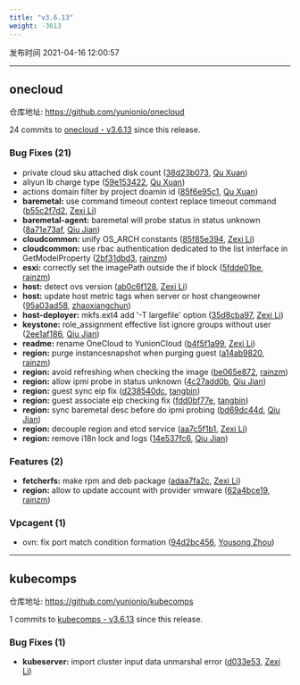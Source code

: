 ```yaml
---
title: "v3.6.13"
weight: -3613
---
```


发布时间 2021-04-16 12:00:57

---
## onecloud

仓库地址: https://github.com/yunionio/onecloud

24 commits to [onecloud - v3.6.13] since this release.

### Bug Fixes (21)
- private cloud sku attached disk count ([38d23b073](https://github.com/yunionio/onecloud/commit/38d23b07392f8d6478787a95679bec59250154c6), [Qu Xuan](mailto:quxuan@yunionyun.com))
- aliyun lb charge type ([59e153422](https://github.com/yunionio/onecloud/commit/59e15342228a0721e67e4ef4cfc117f4ec26925c), [Qu Xuan](mailto:quxuan@yunionyun.com))
- actions domain filter by project doamin id ([85f6e95c1](https://github.com/yunionio/onecloud/commit/85f6e95c18b9d1d66fc72c9b106f02819ccd12ec), [Qu Xuan](mailto:quxuan@yunionyun.com))
- **baremetal:** use command timeout context replace timeout command ([b55c2f7d2](https://github.com/yunionio/onecloud/commit/b55c2f7d21b9b27cee5299e262729e30ca012549), [Zexi Li](mailto:zexi.li@qq.com))
- **baremetal-agent:** baremetal will probe status in status unknown ([8a71e73af](https://github.com/yunionio/onecloud/commit/8a71e73afd5484c18ac0de4def2e0e22ad111433), [Qiu Jian](mailto:qiujian@yunionyun.com))
- **cloudcommon:** unify OS_ARCH constants ([85f85e394](https://github.com/yunionio/onecloud/commit/85f85e394d66250f4752961ac024c82167c75207), [Zexi Li](mailto:zexi.li@qq.com))
- **cloudcommon:** use rbac authentication dedicated to the list interface in GetModelProperty ([2bf31dbd3](https://github.com/yunionio/onecloud/commit/2bf31dbd3a326acae12ffba070fe40dd24171a1a), [rainzm](mailto:mjoycarry@gmail.com))
- **esxi:** correctly set the imagePath outside the if block ([5fdde01be](https://github.com/yunionio/onecloud/commit/5fdde01beabd50ca8512a143bf59e97687746cc5), [rainzm](mailto:mjoycarry@gmail.com))
- **host:** detect ovs version ([ab0c6f128](https://github.com/yunionio/onecloud/commit/ab0c6f128470d0f326f4e826dcf7f30b0f377137), [Zexi Li](mailto:zexi.li@qq.com))
- **host:** update host metric tags when server or host changeowner ([95a03ad58](https://github.com/yunionio/onecloud/commit/95a03ad58bdc056a1dd6ebdb725009f9e4a8e99a), [zhaoxiangchun](mailto:1422928955@qq.com))
- **host-deployer:** mkfs.ext4 add '-T largefile' option ([35d8cba97](https://github.com/yunionio/onecloud/commit/35d8cba97f5e7d94f24fdfe58ded6ecf0eb69f18), [Zexi Li](mailto:zexi.li@qq.com))
- **keystone:** role_assignment effective list ignore groups without user ([2ee1af186](https://github.com/yunionio/onecloud/commit/2ee1af186d10c139e34e88f527384af6a4f88ab5), [Qiu Jian](mailto:qiujian@yunionyun.com))
- **readme:** rename OneCloud to YunionCloud ([b4f5f1a99](https://github.com/yunionio/onecloud/commit/b4f5f1a9969c4f3f3142fb6080e81aa5efed4932), [Zexi Li](mailto:zexi.li@qq.com))
- **region:** purge instancesnapshot when purging guest ([a14ab9820](https://github.com/yunionio/onecloud/commit/a14ab9820da5a18fff0fefa060c80f28e66f7dc8), [rainzm](mailto:mjoycarry@gmail.com))
- **region:** avoid refreshing when checking the image ([be065e872](https://github.com/yunionio/onecloud/commit/be065e872d9ac22dba93ebea79ef15adb7d0ffca), [rainzm](mailto:mjoycarry@gmail.com))
- **region:** allow ipmi probe in status unknown ([4c27add0b](https://github.com/yunionio/onecloud/commit/4c27add0ba7b4f3a11779ff5f31753d19c0de6f6), [Qiu Jian](mailto:qiujian@yunionyun.com))
- **region:** guest sync eip fix ([d238540dc](https://github.com/yunionio/onecloud/commit/d238540dcb46da851e150f66bbfaad8813522cf6), [tangbin](mailto:tangbin@yunion.cn))
- **region:** guest associate eip checking fix ([fdd0bf77e](https://github.com/yunionio/onecloud/commit/fdd0bf77e642d4e5a441c2cc7b51eaca6ff7792b), [tangbin](mailto:tangbin@yunion.cn))
- **region:** sync baremetal desc before do ipmi probing ([bd69dc44d](https://github.com/yunionio/onecloud/commit/bd69dc44d7a08c237ff08d1ba6df1341d47a1fff), [Qiu Jian](mailto:qiujian@yunionyun.com))
- **region:** decouple region and etcd service ([aa7c5f1b1](https://github.com/yunionio/onecloud/commit/aa7c5f1b1ab9408482e631bf77a7b730226a815d), [Zexi Li](mailto:zexi.li@qq.com))
- **region:** remove i18n lock and logs ([14e537fc6](https://github.com/yunionio/onecloud/commit/14e537fc654a1dad92b8e3ed2f9ac7381defe7f9), [Qiu Jian](mailto:qiujian@yunionyun.com))

### Features (2)
- **fetcherfs:** make rpm and deb package ([adaa7fa2c](https://github.com/yunionio/onecloud/commit/adaa7fa2ce865fb8ca22bcf2b711c2c749cd124d), [Zexi Li](mailto:zexi.li@qq.com))
- **region:** allow to update account with provider vmware ([62a4bce19](https://github.com/yunionio/onecloud/commit/62a4bce191843556e4d905585932173781c442d9), [rainzm](mailto:mjoycarry@gmail.com))

### Vpcagent (1)
- ovn: fix port match condition formation ([94d2bc456](https://github.com/yunionio/onecloud/commit/94d2bc456d614c68a8028d91d180a6cdf0b2c05f), [Yousong Zhou](mailto:zhouyousong@yunionyun.com))

[onecloud - v3.6.13]: https://github.com/yunionio/onecloud/compare/v3.6.12...v3.6.13
---
## kubecomps

仓库地址: https://github.com/yunionio/kubecomps

1 commits to [kubecomps - v3.6.13] since this release.

### Bug Fixes (1)
- **kubeserver:** import cluster input data unmarshal error ([d033e53](https://github.com/yunionio/kubecomps/commit/d033e536dd350edd6850419f0c39558b9db0fb94), [Zexi Li](mailto:zexi.li@qq.com))

[kubecomps - v3.6.13]: https://github.com/yunionio/kubecomps/compare/v3.6.12...v3.6.13
